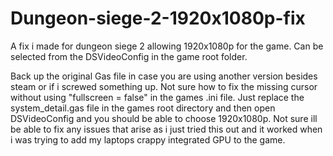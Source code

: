 # Dungeon-siege-2-1920x1080p-fix
A fix i made for dungeon siege 2 allowing 1920x1080p for the game. Can be selected from the DSVideoConfig in the game root folder.

Back up the original Gas file in case you are using another version besides steam or if i screwed something up.
Not sure how to fix the missing cursor without using "fullscreen = false" in the games .ini file.
Just replace the system_detail.gas file in the games root directory and then open DSVideoConfig and you should be able to choose 1920x1080p.
Not sure ill be able to fix any issues that arise as i just tried this out and it worked when i was trying to add my laptops crappy integrated GPU to the game.
